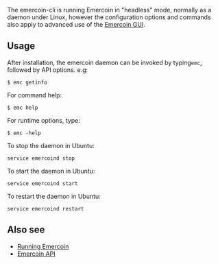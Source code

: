 The emercoin-cli is running Emercoin in "headless" mode, normally as a
daemon under Linux, however the configuration options and commands also
apply to advanced use of the [Emercoin GUI](../General_Usage/Running_Emercoin).

Usage
-----

After installation, the emercoin daemon can be invoked by typing`emc`, followed by API options. e.g:

	$ emc getinfo

For command help:

	$ emc help

For runtime options, type:

	$ emc -help

To stop the daemon in Ubuntu:

	service emercoind stop

To start the daemon in Ubuntu:

	service emercoind start

To restart the daemon in Ubuntu:

	service emercoind restart

Also see
--------

-   [Running Emercoin](Running_Emercoin)
-   [Emercoin API](/Emercoin_API)


